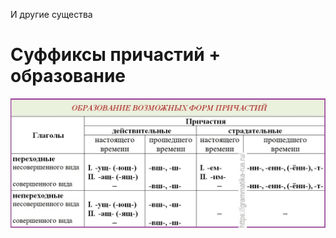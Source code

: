 И другие существа

# Суффиксы причастий + образование
![3a3c12103c6ae1b27b64e66662c3979e.png](../_resources/ab18c59547f14128acbe584d92fbfe02.png)

